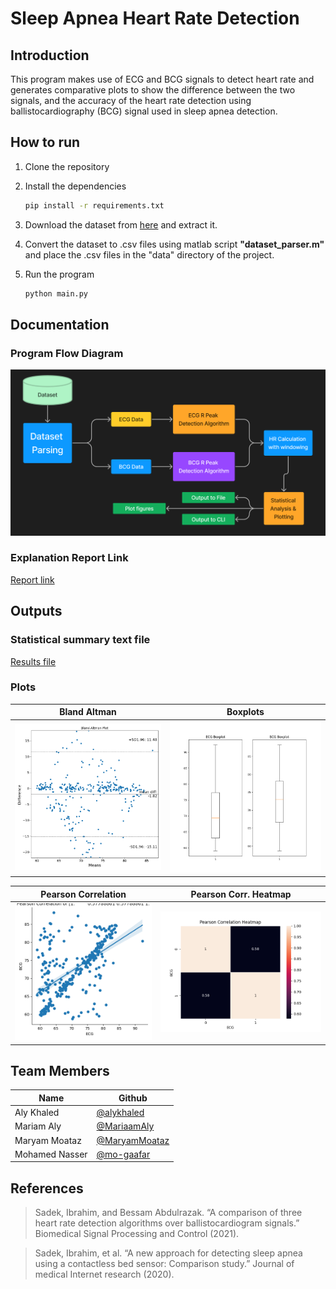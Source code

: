 # Sleep Apnea Heart Rate Detection

## Introduction

This program makes use of ECG and BCG signals to detect heart rate and generates comparative plots to show the difference between the two signals, and the accuracy of the heart rate detection using ballistocardiography (BCG) signal used in sleep apnea detection.

## How to run

1. Clone the repository

2. Install the dependencies

    ```bash
    pip install -r requirements.txt
    ```

3. Download the dataset from [here](https://ieee-dataport.org/open-access/bed-based-ballistocardiography-dataset) and extract it.

4. Convert the dataset to .csv files using matlab script **"dataset_parser.m"** and place the .csv files in the "data" directory of the project.

5. Run the program

    ```bash
    python main.py
    ```

## Documentation

### Program Flow Diagram

![Program Flow Diagram](/docs/block_diagram.png)

### Explanation Report Link

[Report link](/docs/Report.pdf)

## Outputs

### Statistical summary text file

[Results file](results/summary.txt)

### Plots

| Bland Altman | Boxplots |
| --- | --- | 
| ![Bland-Altman](/results/bland_altman_plot.png) | ![Boxplots](/results/boxplot.png) |

| Pearson Correlation | Pearson Corr. Heatmap |
| --- | --- |
| ![Pearson](/results/pearson_correlation.png) | ![Pearson Heatmap](/results/pearson_correlation_heatmap.png) |


## Team Members

| Name | Github |
| --- | --- |
|Aly Khaled|[@alykhaled](github.com/alykhaled)|
|Mariam Aly|[@MariaamAly](github.com/MariaamAly)|
|Maryam Moataz|[@MaryamMoataz](github.com/MaryamMoataz)|
|Mohamed Nasser|[@mo-gaafar](github.com/mo-gaafar)|

## References

> Sadek, Ibrahim, and Bessam Abdulrazak. “A comparison of three heart rate
detection algorithms over ballistocardiogram signals.” Biomedical Signal
Processing and Control (2021).

> Sadek, Ibrahim, et al. “A new approach for detecting sleep apnea using a
contactless bed sensor: Comparison study.” Journal of medical Internet research
(2020).
